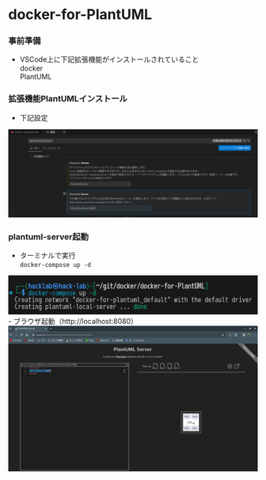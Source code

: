 # docker-for-PlantUML
### 事前準備
- VSCode上に下記拡張機能がインストールされていること  
docker  
PlantUML

### 拡張機能PlantUMLインストール  
- 下記設定  
<img src='images/plantuml_setting.png'>  

### plantuml-server起動  
- ターミナルで実行  
``docker-compose up -d``  
<img src='images/plantuml_start.png'>  
- ブラウザ起動（http://localhost:8080）  
<img src='images/plantuml_server.png'>  
